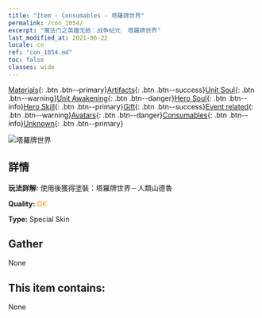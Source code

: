```yaml
---
title: "Item - Consumables - 塔羅牌世界"
permalink: /con_1054/
excerpt: "魔法门之英雄无敌：战争纪元  塔羅牌世界"
last_modified_at: 2021-06-22
locale: cn
ref: "con_1054.md"
toc: false
classes: wide
---
```

 [Materials](/ItemsCN/){: .btn .btn--primary}[Artifacts](/ItemsCN/Artifacts/){: .btn .btn--success}[Unit Soul](/ItemsCN/UnitSoul/){: .btn .btn--warning}[Unit Awakening](/ItemsCN/UnitAwakening/){: .btn .btn--danger}[Hero Soul](/ItemsCN/HeroSoul/){: .btn .btn--info}[Hero Skill](/ItemsCN/HeroSkill/){: .btn .btn--primary}[Gift](/ItemsCN/Gift/){: .btn .btn--success}[Event related](/ItemsCN/Events/){: .btn .btn--warning}[Avatars](/ItemsCN/Avatars/){: .btn .btn--danger}[Consumables](/ItemsCN/Consumables/){: .btn .btn--info}[Unknown](/ItemsCN/Unknown/){: .btn .btn--primary}

 ![塔羅牌世界](/images/h/h_HumanSandro3.jpg)

## 詳情
 **玩法詳解:** 使用後獲得塗裝：塔羅牌世界－人類山德魯

 **Quality:** <span style="color: #FF8C00">OK</span>

 **Type:** Special Skin

## Gather

  None

## This item contains:

  None


